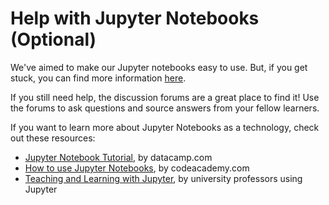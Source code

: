 # Help with Jupyter Notebooks (Optional)

We've aimed to make our Jupyter notebooks easy to use. But, if you get stuck, you can find more information [here](https://learner.coursera.help/hc/en-us/articles/360004995312-Solve-problems-with-Jupyter-Notebooks).

If you still need help, the discussion forums are a great place to find it! Use the forums to ask questions and source answers from your fellow learners.

If you want to learn more about Jupyter Notebooks as a technology, check out these resources:

* [Jupyter Notebook Tutorial](https://www.datacamp.com/community/tutorials/tutorial-jupyter-notebook), by datacamp.com
* [How to use Jupyter Notebooks](https://www.codecademy.com/articles/how-to-use-jupyter-notebooks), by codeacademy.com
* [Teaching and Learning with Jupyter](https://jupyter4edu.github.io/jupyter-edu-book/), by university professors using Jupyter